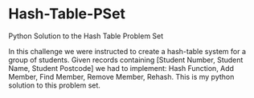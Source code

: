 # Hash-Table-PSet
Python Solution to the Hash Table Problem Set

In this challenge we were instructed to create a hash-table system for a group of students.
Given records containing [Student Number, Student Name, Student Postcode] we had to implement: Hash Function, Add Member, Find Member, Remove Member, Rehash.
This is my python solution to this problem set.
